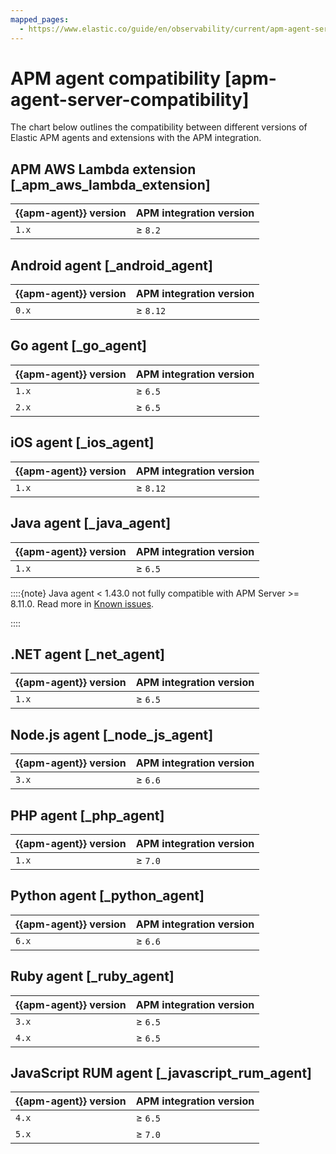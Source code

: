 ```yaml
---
mapped_pages:
  - https://www.elastic.co/guide/en/observability/current/apm-agent-server-compatibility.html
---
```


# APM agent compatibility [apm-agent-server-compatibility]

The chart below outlines the compatibility between different versions of Elastic APM agents and extensions with the APM integration.


## APM AWS Lambda extension [_apm_aws_lambda_extension] 

| {{apm-agent}} version | APM integration version |
| --- | --- |
| `1.x` | ≥ `8.2` |


## Android agent [_android_agent] 

| {{apm-agent}} version | APM integration version |
| --- | --- |
| `0.x` | ≥ `8.12` |


## Go agent [_go_agent] 

| {{apm-agent}} version | APM integration version |
| --- | --- |
| `1.x` | ≥ `6.5` |
| `2.x` | ≥ `6.5` |


## iOS agent [_ios_agent] 

| {{apm-agent}} version | APM integration version |
| --- | --- |
| `1.x` | ≥ `8.12` |


## Java agent [_java_agent] 

| {{apm-agent}} version | APM integration version |
| --- | --- |
| `1.x` | ≥ `6.5` |

::::{note} 
Java agent < 1.43.0 not fully compatible with APM Server >= 8.11.0. Read more in [Known issues](/release-notes/known-issues/elastic-apm.md).

::::



## .NET agent [_net_agent] 

| {{apm-agent}} version | APM integration version |
| --- | --- |
| `1.x` | ≥ `6.5` |


## Node.js agent [_node_js_agent] 

| {{apm-agent}} version | APM integration version |
| --- | --- |
| `3.x` | ≥ `6.6` |


## PHP agent [_php_agent] 

| {{apm-agent}} version | APM integration version |
| --- | --- |
| `1.x` | ≥ `7.0` |


## Python agent [_python_agent] 

| {{apm-agent}} version | APM integration version |
| --- | --- |
| `6.x` | ≥ `6.6` |


## Ruby agent [_ruby_agent] 

| {{apm-agent}} version | APM integration version |
| --- | --- |
| `3.x` | ≥ `6.5` |
| `4.x` | ≥ `6.5` |


## JavaScript RUM agent [_javascript_rum_agent] 

| {{apm-agent}} version | APM integration version |
| --- | --- |
| `4.x` | ≥ `6.5` |
| `5.x` | ≥ `7.0` |

